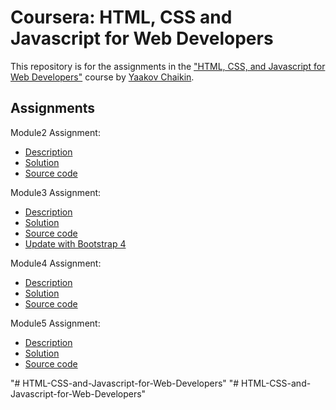 # Coursera: HTML, CSS and Javascript for Web Developers

This repository is for the assignments in the ["HTML, CSS, and Javascript for Web Developers"](https://www.coursera.org/learn/html-css-javascript-for-web-developers) course by [Yaakov Chaikin](https://www.coursera.org/instructor/yaakov-chaikin).

## Assignments
Module2 Assignment:
- [Description](https://github.com/jhu-ep-coursera/fullstack-course4/blob/master/assignments/assignment2/Assignment-2.md)
- [Solution](https://guanqiaoding.github.io/html-css-js-coursera/module2_solution)
- [Source code](./module2_solution)

Module3 Assignment:
- [Description](https://github.com/jhu-ep-coursera/fullstack-course4/blob/master/assignments/assignment3/Assignment-3.md)
- [Solution](https://guanqiaoding.github.io/html-css-js-coursera/module3_solution)
- [Source code](./module3_solution)
- [Update with Bootstrap 4](./module3_bootstrap4)

Module4 Assignment:
- [Description](https://github.com/jhu-ep-coursera/fullstack-course4/blob/master/assignments/assignment4/Assignment-4.md)
- [Solution](https://guanqiaoding.github.io/html-css-js-coursera/module4_solution)
- [Source code](./module4_solution)

Module5 Assignment:
- [Description](https://github.com/jhu-ep-coursera/fullstack-course4/blob/master/assignments/assignment5/Assignment-5.md)
- [Solution](https://guanqiaoding.github.io/html-css-js-coursera/module5_solution)
- [Source code](./module5_solution)

"# HTML-CSS-and-Javascript-for-Web-Developers" 
"# HTML-CSS-and-Javascript-for-Web-Developers" 
